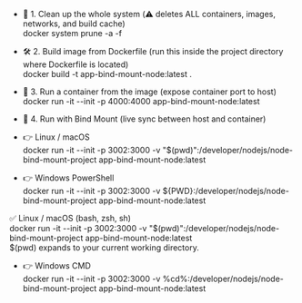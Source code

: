 * 🧹 1. Clean up the whole system (⚠️ deletes ALL containers, images, networks, and build cache) <br>
 docker system prune -a -f <br>

* 🛠️ 2. Build image from Dockerfile (run this inside the project directory where Dockerfile is located) <br>
docker build -t app-bind-mount-node:latest . <br>

* 🚀 3. Run a container from the image (expose container port to host) <br>
docker run -it --init -p 4000:4000 app-bind-mount-node:latest <br>

* 🔗 4. Run with Bind Mount (live sync between host and container) <br>
* 👉 Linux / macOS <br>
docker run -it --init -p 3002:3000 -v "$(pwd)":/developer/nodejs/node-bind-mount-project app-bind-mount-node:latest <br>

* 👉 Windows PowerShell <br>
docker run -it --init -p 3002:3000 -v ${PWD}:/developer/nodejs/node-bind-mount-project app-bind-mount-node:latest <br>

✅ Linux / macOS (bash, zsh, sh) <br>
docker run -it --init -p 3002:3000 -v "$(pwd)":/developer/nodejs/node-bind-mount-project app-bind-mount-node:latest <br>
$(pwd) expands to your current working directory.

* 👉 Windows CMD <br>
docker run -it --init -p 3002:3000 -v %cd%:/developer/nodejs/node-bind-mount-project app-bind-mount-node:latest
